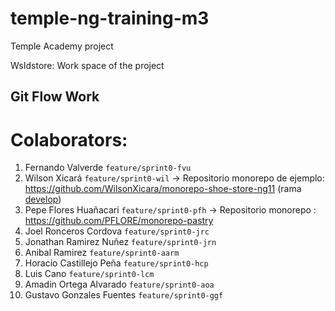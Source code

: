 # temple-ng-training-m3
Temple Academy project

WsIdstore: Work space of the project


## Git Flow Work

# Colaborators:

1. Fernando Valverde `feature/sprint0-fvu`
2. Wilson Xicará `feature/sprint0-wil` -> Repositorio monorepo de ejemplo: https://github.com/WilsonXicara/monorepo-shoe-store-ng11 (rama [develop](https://github.com/WilsonXicara/monorepo-shoe-store-ng11/tree/develop "Shoe Store monorepo"))
3. Pepe Flores Huañacari `feature/sprint0-pfh` -> Repositorio monorepo : https://github.com/PFLORE/monorepo-pastry
4. Joel Ronceros Cordova `feature/sprint0-jrc`
5. Jonathan Ramirez Nuñez `feature/sprint0-jrn`
6. Anibal Ramirez `feature/sprint0-aarm`
7. Horacio Castillejo Peña `feature/sprint0-hcp`
8. Luis Cano `feature/sprint0-lcm`
9. Amadin Ortega Alvarado `feature/sprint0-aoa`
10. Gustavo Gonzales Fuentes `feature/sprint0-ggf`
